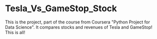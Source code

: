 # Tesla_Vs_GameStop_Stock
This is the project, part of the course from Coursera "Python Project for Data Science". It compares stocks and revenues of Tesla and GameStop!
This is all!